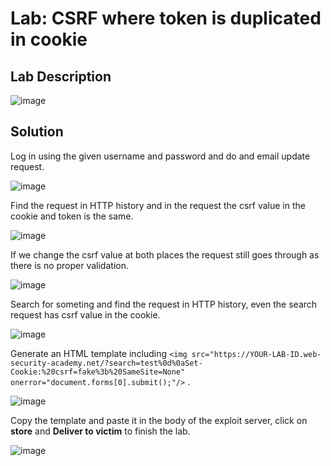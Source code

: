 # Lab: CSRF where token is duplicated in cookie

## Lab Description

![image](https://github.com/KVNuhman/Web-Security-Lab/assets/46161259/56f19920-6d47-4934-8eb5-5357df7dcf9f)

## Solution

Log in using the given username and password and do and email update request.

![image](https://github.com/KVNuhman/Web-Security-Lab/assets/46161259/beae60f8-5cb4-4032-8cbe-8e4d6787036f)

Find the request in HTTP history and in the request the csrf value in the cookie and token is the same.

![image](https://github.com/KVNuhman/Web-Security-Lab/assets/46161259/5172ed1a-fbad-4610-bed2-35f3c45548de)

If we change the csrf value at both places the request still goes through as there is no proper validation.

![image](https://github.com/KVNuhman/Web-Security-Lab/assets/46161259/e7f682e9-1e71-4f52-9b16-c6f589dc5c4f)

Search for someting and find the request in HTTP history, even the search request has csrf value in the cookie.

![image](https://github.com/KVNuhman/Web-Security-Lab/assets/46161259/e31a67bd-99c2-41b0-b5cd-19c9e266b76b)

Generate an HTML template including `<img src="https://YOUR-LAB-ID.web-security-academy.net/?search=test%0d%0aSet-Cookie:%20csrf=fake%3b%20SameSite=None" onerror="document.forms[0].submit();"/>` .

![image](https://github.com/KVNuhman/Web-Security-Lab/assets/46161259/2ea8299a-c0b0-4830-a1bf-cfc736912c65)

Copy the template and paste it in the body of the exploit server, click on **store** and **Deliver to victim** to finish the lab.

![image](https://github.com/KVNuhman/Web-Security-Lab/assets/46161259/19aeabf2-1c76-41e8-84e6-83b65c1b0c25)
